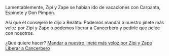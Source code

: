 Lamentablemente, Zipi y Zape se habían ido de vacaciones con Carpanta, Espinete
y Don Pimpón.

Así que el consejero le dijo a Beatito: 
Podemos mandar a nuestro jinete más veloz por Zipi y Zape
o podemos liberar a Cancerbero y pedirle que pelee con nosotros.

¿Qué quiere hacer?
[Mandar a nuestro jinete más veloz por Zipi y Zape](/seleccionarAliado/zipizape.md)
[Liberar a Cancerbero](/seleccionarAliado/cancerbero.md)